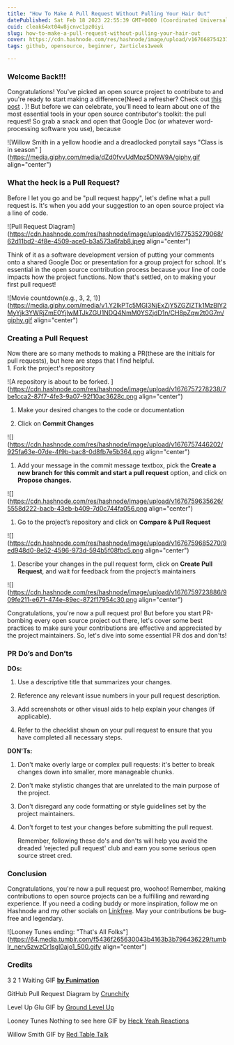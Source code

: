 ```yaml
---
title: "How To Make A Pull Request Without Pulling Your Hair Out"
datePublished: Sat Feb 18 2023 22:55:39 GMT+0000 (Coordinated Universal Time)
cuid: cleak64xt04w8jcnvc1pz0iyi
slug: how-to-make-a-pull-request-without-pulling-your-hair-out
cover: https://cdn.hashnode.com/res/hashnode/image/upload/v1676687542374/58e445f2-111a-4c3e-a8eb-886c7e6a565d.png
tags: github, opensource, beginner, 2articles1week

---
```


### Welcome Back!!!

Congratulations! You've picked an open source project to contribute to and you're ready to start making a difference(Need a refresher? Check out [this post](https://hashnode.com/post/clciz988g098fbgnv17mjbc6l) . )! But before we can celebrate, you'll need to learn about one of the most essential tools in your open source contributor's toolkit: the pull request! So grab a snack and open that Google Doc (or whatever word-processing software you use), because

![Willow Smith in a yellow hoodie and a dreadlocked ponytail says "Class is in season" ](https://media.giphy.com/media/dZd0fvvUdMpz5DNW9A/giphy.gif align="center")

### What the heck is a Pull Request?

Before I let you go and be "pull request happy", let's define what a pull request is. It's when you add your suggestion to an open source project via a line of code.

![Pull Request Diagram](https://cdn.hashnode.com/res/hashnode/image/upload/v1677535279068/62d11bd2-4f8e-4509-ace0-b3a573a6fab8.jpeg align="center")

Think of it as a software development version of putting your comments onto a shared Google Doc or presentation for a group project for school. It's essential in the open source contribution process because your line of code impacts how the project functions. Now that's settled, on to making your first pull request!

![Movie countdown(e.g., 3, 2, 1)](https://media.giphy.com/media/v1.Y2lkPTc5MGI3NjExZjY5ZGZlZTk1MzBlY2MyYjk3YWRjZmE0YjIwMTJkZGU1NDQ4NmM0YSZjdD1n/CH8pZqw2t0G7m/giphy.gif align="center")

### Creating a Pull Request

Now there are so many methods to making a PR(these are the initials for pull requests), but here are steps that I find helpful.  
1\. Fork the project's repository

![A repository is about to be forked. ](https://cdn.hashnode.com/res/hashnode/image/upload/v1676757278238/7be1cca2-87f7-4fe3-9a07-92f10ac3628c.png align="center")

1. Make your desired changes to the code or documentation
    
2. Click on **Commit Changes**
    

![](https://cdn.hashnode.com/res/hashnode/image/upload/v1676757446202/925fa63e-07de-4f9b-bac8-0d8fb7e5b364.png align="center")

1. Add your message in the commit message textbox, pick the **Create a new branch for this commit and start a pull request** option, and click on **Propose changes.**
    

![](https://cdn.hashnode.com/res/hashnode/image/upload/v1676759635626/5558d222-bacb-43eb-b409-7d0c744fa056.png align="center")

1. Go to the project’s repository and click on **Compare & Pull Request**
    

![](https://cdn.hashnode.com/res/hashnode/image/upload/v1676759685270/9ed948d0-8e52-4596-973d-594b5f08fbc5.png align="center")

1. Describe your changes in the pull request form, click on **Create Pull Request**, and wait for feedback from the project’s maintainers
    

![](https://cdn.hashnode.com/res/hashnode/image/upload/v1676759723886/909fe211-e671-474e-89ec-872f17954c30.png align="center")

Congratulations, you're now a pull request pro! But before you start PR-bombing every open source project out there, let's cover some best practices to make sure your contributions are effective and appreciated by the project maintainers. So, let's dive into some essential PR dos and don'ts!

### PR Do’s and Don’ts

**DOs:**

1. Use a descriptive title that summarizes your changes.
    
2. Reference any relevant issue numbers in your pull request description.
    
3. Add screenshots or other visual aids to help explain your changes (if applicable).
    
4. Refer to the checklist shown on your pull request to ensure that you have completed all necessary steps.
    

**DON'Ts:**

1. Don't make overly large or complex pull requests: it's better to break changes down into smaller, more manageable chunks.
    
2. Don't make stylistic changes that are unrelated to the main purpose of the project.
    
3. Don't disregard any code formatting or style guidelines set by the project maintainers.
    
4. Don't forget to test your changes before submitting the pull request.
    
    Remember, following these do's and don'ts will help you avoid the dreaded 'rejected pull request' club and earn you some serious open source street cred.
    

### Conclusion

Congratulations, you're now a pull request pro, woohoo! Remember, making contributions to open source projects can be a fulfilling and rewarding experience. If you need a coding buddy or more inspiration, follow me on Hashnode and my other socials on [Linkfree](https://linkfree.eddiehub.io/CBID2). May your contributions be bug-free and legendary.

![Looney Tunes ending: "That's All Folks"](https://64.media.tumblr.com/f5436f265630043b4163b3b796436229/tumblr_nerv5zwzCr1sgl0ajo1_500.gifv align="center")

### Credits

3 2 1 Waiting GIF [**by Funimation**](https://media.giphy.com/media/CH8pZqw2t0G7m/giphy.gif)

GitHub Pull Request Diagram by [Crunchify](https://crunchify.com/how-to-fork-github-repository-create-pull-request-and-merge/)

Level Up Glu GIF by [Ground Level Up](https://media.giphy.com/media/L0eLbQSACTr10Voj83/giphy.gif)

Looney Tunes Nothing to see here GIF by [Heck Yeah Reactions](https://giphy.com/gifs/the-end-thats-all-folks-lD76yTC5zxZPG)

Willow Smith GIF by [Red Table Talk](https://media.giphy.com/media/dZd0fvvUdMpz5DNW9A/giphy.gif)